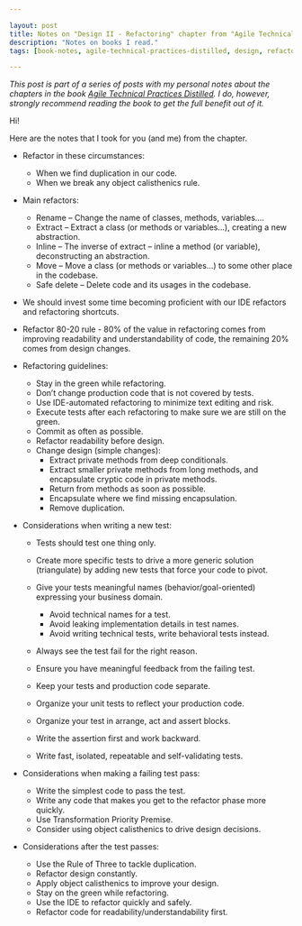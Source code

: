```yaml
---

layout: post
title: Notes on "Design II - Refactoring" chapter from "Agile Technical Practices Distilled" book
description: "Notes on books I read."
tags: [book-notes, agile-technical-practices-distilled, design, refactoring]

---
```


_This post is part of a series of posts with my personal notes about the chapters in the book [Agile Technical Practices Distilled](https://leanpub.com/agiletechnicalpracticesdistilled). I do, however, strongly recommend reading the book to get the full benefit out of it._

Hi!

Here are the notes that I took for you (and me) from the chapter.

* Refactor in these circumstances:
  * When we find duplication in our code.
  * When we break any object calisthenics rule.

* Main refactors:
  * Rename – Change the name of classes, methods, variables….
  * Extract – Extract a class (or methods or variables…), creating a new abstraction.
  * Inline – The inverse of extract – inline a method (or variable), deconstructing an abstraction.
  * Move – Move a class (or methods or variables…) to some other place in the codebase.
  * Safe delete – Delete code and its usages in the codebase.
  
* We should invest some time becoming proficient with our IDE refactors and refactoring shortcuts.  
* Refactor 80-20 rule - 80% of the value in refactoring comes from improving readability and understandability of code, the remaining 20% comes from design changes.
* Refactoring guidelines:
  * Stay in the green while refactoring.
  * Don’t change production code that is not covered by tests.
  * Use IDE-automated refactoring to minimize text editing and risk.
  * Execute tests after each refactoring to make sure we are still on the green.
  * Commit as often as possible.
  * Refactor readability before design.
  * Change design (simple changes):
    * Extract private methods from deep conditionals.
    * Extract smaller private methods from long methods, and encapsulate cryptic code in private methods.
    * Return from methods as soon as possible.
    * Encapsulate where we find missing encapsulation.
    * Remove duplication. 
  
* Considerations when writing a new test:
  * Tests should test one thing only.
  * Create more specific tests to drive a more generic solution (triangulate) by adding new tests that force your code to pivot.
  * Give your tests meaningful names (behavior/goal-oriented) expressing your business domain.
     * Avoid technical names for a test.
     * Avoid leaking implementation details in test names.
     * Avoid writing technical tests, write behavioral tests instead.
  
  * Always see the test fail for the right reason.
  * Ensure you have meaningful feedback from the failing test.
  * Keep your tests and production code separate.
  * Organize your unit tests to reflect your production code.
  * Organize your test in arrange, act and assert blocks.
  * Write the assertion first and work backward.
  * Write fast, isolated, repeatable and self-validating tests.
  
* Considerations when making a failing test pass:
  * Write the simplest code to pass the test.
  * Write any code that makes you get to the refactor phase more quickly.
  * Use Transformation Priority Premise.
  * Consider using object calisthenics to drive design decisions.

* Considerations after the test passes:
  * Use the Rule of Three to tackle duplication.
  * Refactor design constantly.
  * Apply object calisthenics to improve your design.
  * Stay on the green while refactoring.
  * Use the IDE to refactor quickly and safely.
  * Refactor code for readability/understandability first.